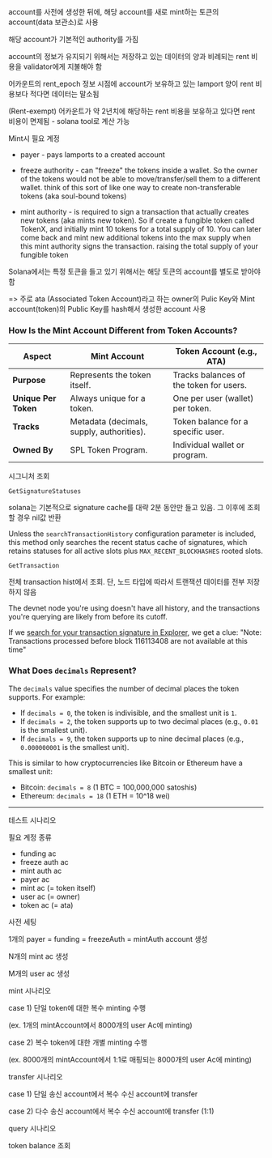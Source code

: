 





account를 사전에 생성한 뒤에, 해당 account를 새로 mint하는 토큰의 account(data 보관소)로 사용

해당 account가 기본적인 authority를 가짐

account의 정보가 유지되기 위해서는 저장하고 있는 데이터의 양과 비례되는 rent 비용을 validator에게 지불해야 함

어카운트의 rent_epoch 정보 시점에 account가 보유하고 있는 lamport 양이 rent 비용보다 적다면 데이터는 말소됨

(Rent-exempt) 어카운트가 약 2년치에 해당하는 rent 비용을 보유하고 있다면 rent 비용이 면제됨 - solana tool로 계산 가능



Mint시 필요 계정

- payer - pays lamports to a created account 

- freeze authority - can "freeze" the tokens inside a wallet. So the owner of the tokens would not be able to move/transfer/sell them to a different wallet. think of this sort of like one way to create non-transferable tokens (aka soul-bound tokens)
- mint authority - is required to sign a transaction that actually creates new tokens (aka mints new token). So if create a fungible token called TokenX, and initially mint 10 tokens for a total supply of 10. You can later come back and mint new additional tokens into the max supply when this mint authority signs the transaction. raising the total supply of your fungible token



Solana에서는 특정 토큰을 들고 있기 위해서는 해당 토큰의 account를 별도로 받아야 함

=> 주로 ata (Associated Token Account)라고 하는 owner의 Pulic Key와 Mint account(token)의 Public Key를 hash해서 생성한 account 사용



### **How Is the Mint Account Different from Token Accounts?**

| **Aspect**           | **Mint Account**                          | **Token Account (e.g., ATA)**           |
| -------------------- | ----------------------------------------- | --------------------------------------- |
| **Purpose**          | Represents the token itself.              | Tracks balances of the token for users. |
| **Unique Per Token** | Always unique for a token.                | One per user (wallet) per token.        |
| **Tracks**           | Metadata (decimals, supply, authorities). | Token balance for a specific user.      |
| **Owned By**         | SPL Token Program.                        | Individual wallet or program.           |











시그니처 조회

`GetSignatureStatuses` 

solana는 기본적으로 signature cache를 대략 2분 동안만 들고 있음. 그 이후에 조회할 경우 nil값 반환

Unless the `searchTransactionHistory` configuration parameter is included, this method only searches the recent status cache of signatures, which retains statuses for all active slots plus `MAX_RECENT_BLOCKHASHES` rooted slots.



`GetTransaction`

전체 transaction hist에서 조회. 단, 노드 타입에 따라서 트랜잭션 데이터를 전부 저장하지 않음

The devnet node you're using doesn't have all history, and the transactions you're querying are likely from before its cutoff.

If we [search for your transaction signature in Explorer](https://explorer.solana.com/tx/8crW2M8mwCTLmbUbnbthi8KYyvN9iQd2a1XnTQvs9Zu4cTrFAaprU6fic66GLCVoovp5BX8e6cCJ38cYWhr7vg1?cluster=devnet), we get a clue: "Note: Transactions processed before block 116113408 are not available at this time"







### **What Does `decimals` Represent?**

The `decimals` value specifies the number of decimal places the token supports. For example:

- If `decimals = 0`, the token is indivisible, and the smallest unit is `1`.
- If `decimals = 2`, the token supports up to two decimal places (e.g., `0.01` is the smallest unit).
- If `decimals = 9`, the token supports up to nine decimal places (e.g., `0.000000001` is the smallest unit).

This is similar to how cryptocurrencies like Bitcoin or Ethereum have a smallest unit:

- Bitcoin: `decimals = 8` (1 BTC = 100,000,000 satoshis)
- Ethereum: `decimals = 18` (1 ETH = 10^18 wei)









---



테스트 시나리오



필요 계정 종류

- funding ac
- freeze auth ac
- mint auth ac
- payer ac
- mint ac (= token itself)
- user ac (= owner)
- token ac (= ata)





사전 세팅

1개의 payer = funding = freezeAuth = mintAuth account 생성

N개의 mint ac 생성

M개의 user ac 생성



mint 시나리오

case 1) 단일 token에 대한 복수 minting 수행

(ex. 1개의 mintAccount에서 8000개의 user Ac에 minting)

case 2) 복수 token에 대한 개별 minting 수행

(ex. 8000개의 mintAccount에서 1:1로 매핑되는 8000개의 user Ac에 minting)



transfer 시나리오

case 1) 단일 송신 account에서 복수 수신 account에 transfer

case 2) 다수 송신 account에서 복수 수신 account에 transfer (1:1)



query 시나리오

token balance 조회























































